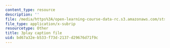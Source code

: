 ```yaml
---
content_type: resource
description: ''
file: /media/https%3A/open-learning-course-data-rc.s3.amazonaws.com/sts-081-innovation-systems-for-science-technology-energy-manufacturing-and-health-spring-2017/bd67a32eb533f73d2137d29676d71f9c_H-ym4rSciTM.srt
file_type: application/x-subrip
resourcetype: Other
title: 3play caption file
uid: bd67a32e-b533-f73d-2137-d29676d71f9c
---
```

